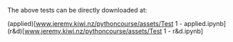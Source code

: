 The above tests can be directly downloaded at:

(applied)[www.jeremy.kiwi.nz/pythoncourse/assets/Test 1 - applied.ipynb]
(r&d)[www.jeremy.kiwi.nz/pythoncourse/assets/Test 1 - r&d.ipynb]
